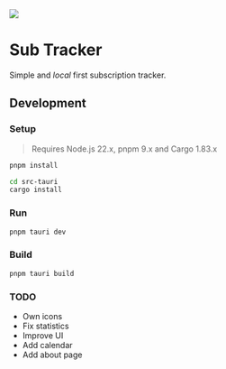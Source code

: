 <img src="https://repository-images.githubusercontent.com/949196572/74b373e2-5bbf-40eb-8215-d731529bcdf5" />

# Sub Tracker

Simple and _local_ first subscription tracker.

## Development

### Setup

> Requires Node.js 22.x, pnpm 9.x and Cargo 1.83.x

```sh
pnpm install

cd src-tauri
cargo install
```

### Run

```sh
pnpm tauri dev
```

### Build

```sh
pnpm tauri build
```

### TODO

- Own icons
- Fix statistics
- Improve UI
- Add calendar
- Add about page
